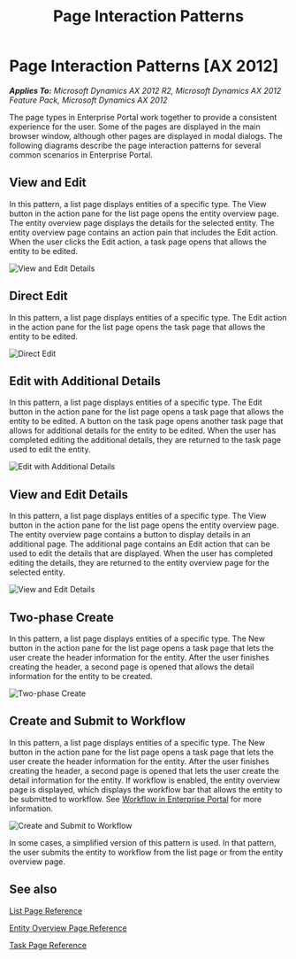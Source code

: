 ﻿---
title: Page Interaction Patterns
TOCTitle: Page Interaction Patterns
ms:assetid: 13536d50-6d7c-4eb3-a293-8788d91aa4a1
ms:mtpsurl: https://msdn.microsoft.com/en-us/library/Hh812491(v=AX.60)
ms:contentKeyID: 44090277
ms.date: 11/07/2012
mtps_version: v=AX.60
---

# Page Interaction Patterns [AX 2012]


_**Applies To:** Microsoft Dynamics AX 2012 R2, Microsoft Dynamics AX 2012 Feature Pack, Microsoft Dynamics AX 2012_

The page types in Enterprise Portal work together to provide a consistent experience for the user. Some of the pages are displayed in the main browser window, although other pages are displayed in modal dialogs. The following diagrams describe the page interaction patterns for several common scenarios in Enterprise Portal.

## View and Edit

In this pattern, a list page displays entities of a specific type. The View button in the action pane for the list page opens the entity overview page. The entity overview page displays the details for the selected entity. The entity overview page contains an action pain that includes the Edit action. When the user clicks the Edit action, a task page opens that allows the entity to be edited.

![View and Edit Details](images/Hh812491.EP_PagePatternViewEdit(AX.60).gif "View and Edit Details")

## Direct Edit

In this pattern, a list page displays entities of a specific type. The Edit action in the action pane for the list page opens the task page that allows the entity to be edited.

![Direct Edit](images/Hh812491.EP_PagePatternDirectEdit(AX.60).gif "Direct Edit")

## Edit with Additional Details

In this pattern, a list page displays entities of a specific type. The Edit button in the action pane for the list page opens a task page that allows the entity to be edited. A button on the task page opens another task page that allows for additional details for the entity to be edited. When the user has completed editing the additional details, they are returned to the task page used to edit the entity.

![Edit with Additional Details](images/Hh812491.EP_PagePatternEditWithDetails(AX.60).gif "Edit with Additional Details")

## View and Edit Details

In this pattern, a list page displays entities of a specific type. The View button in the action pane for the list page opens the entity overview page. The entity overview page contains a button to display details in an additional page. The additional page contains an Edit action that can be used to edit the details that are displayed. When the user has completed editing the details, they are returned to the entity overview page for the selected entity.

![View and Edit Details](images/Hh812491.EP_PagePatternViewEditDetails(AX.60).gif "View and Edit Details")

## Two-phase Create

In this pattern, a list page displays entities of a specific type. The New button in the action pane for the list page opens a task page that lets the user create the header information for the entity. After the user finishes creating the header, a second page is opened that allows the detail information for the entity to be created.

![Two-phase Create](images/Hh812491.EP_PagePatternTwoPhaseCreate(AX.60).gif "Two-phase Create")

## Create and Submit to Workflow

In this pattern, a list page displays entities of a specific type. The New button in the action pane for the list page opens a task page that lets the user create the header information for the entity. After the user finishes creating the header, a second page is opened that lets the user create the detail information for the entity. If workflow is enabled, the entity overview page is displayed, which displays the workflow bar that allows the entity to be submitted to workflow. See [Workflow in Enterprise Portal](workflow-in-enterprise-portal.md) for more information.

![Create and Submit to Workflow](images/Hh812491.EP_PagePatternCreateSubmitWorkflow(AX.60).gif "Create and Submit to Workflow")

In some cases, a simplified version of this pattern is used. In that pattern, the user submits the entity to workflow from the list page or from the entity overview page.

## See also

[List Page Reference](list-page-reference.md)

[Entity Overview Page Reference](entity-overview-page-reference.md)

[Task Page Reference](task-page-reference.md)

